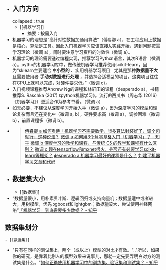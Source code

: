 - ## 入门方向
  collapsed:: true
	- [[机器学习]]
		- 摘要：按需入门
- 机器学习的理想是“高针对性数据加通用算法”（傅睿卿 a），在工程应用上数据是核心，算法是工具。因此入门机器学习应该直接从实践开始，遇到问题按需学习理论（微调 a），同时要注意学习资料的时效性（微调 a）。
- 机器学习的理论需要通过编程实现，推荐学习Python语言，其次R语言（微调 a）。pytho的机器学习库中，做传统机器学习推荐使用scikit-learn，因为“sklearn主要适合 **中小型的** 、实用机器学习项目，尤其是那种**数据量不大**且需要使用者 **手动对数据进行处理** ，并选择合适模型的项目。这类项目往往在CPU上就可以完成，对硬件要求低。”（微调 c）。
- 入门视频课程推荐Andrew Ng的课程和林轩田的课程（desperado a），书籍推荐S. Raschka (2017) 《python机器学习》。流行的西瓜书（周志华 (2016) 《机器学习》）更适合作为参考书看。（微调 a）
- 如无必要，不建议从深度学习开始入手（微调 a），因为深度学习的模型和理论复杂而且还在变化中（微调 a, b），硬件要求高（微调 a），调参困难（微调 b），前置课程多（微调 b）。
- > [傅睿卿 a 如何看待「机器学习不需要数学，很多算法封装好了，调个包就行」这种说法？](https://www.zhihu.com/question/60064269/answer/172522358)
  [微调 a 如何用3个月零基础入门「机器学习」？ - 知乎](https://zhuanlan.zhihu.com/p/29704017)
  [微调 b 深度学习的教学和课程，与传统 CS 的教学和课程有什么区别？](https://www.zhihu.com/question/63883727/answer/225499427)
  [微调 c 现在tensorflow和mxnet很火，是否还有必要学习scikit-learn等框架？](https://www.zhihu.com/question/53740695/answer/284428668)
  [desperado a 机器学习最好的课程是什么？](https://www.zhihu.com/question/37031588/answer/71271829)
  [刘建平机器学习文章和代码](https://github.com/ljpzzz/machinelearning)
- ## 数据集大小
	- [[数据集]]
- “数据量很小，用朴素贝叶斯、逻辑回归或支持向量机；数据量适中或者较大，用树模型，优先 xgboost和lightgbm；数据量较大，尝试使用神经网络”[「机器学习」到底需要多少数据？ - 知乎](https://zhuanlan.zhihu.com/p/34523880)
## 数据集划分
	- [[数据集]]
- "只有在同样的测试集上，两个（或以上）模型的对比才有效。".."所以，如果你的研究，是靠着比别人的模型效果来说事儿，那就一定先要弄明白对方的测试集是什么。"[如何正确使用机器学习中的训练集、验证集和测试集？ - 知乎](https://zhuanlan.zhihu.com/p/71961236)